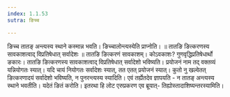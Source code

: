 ```yaml
---
index: 1.1.53
sutra: ङिच्च

---
```

 ङिच्च तातङ् अन्त्यस्य स्थाने कस्मान्न भवति। ङिच्चालोन्त्यस्येति प्राप्नोति। ॥ तातङि ङित्करणस्य सावकाशत्वाद् विप्रतिषेधात् सर्वादेशः ॥ तातङि ङित्करणं सावकाशम्। कोऽवकाशः? गुणवृद्धिप्रतिषेधार्थो ङकारः। तातङि ङित्करणस्य सावकाशत्वाद् विप्रतिषेधात् सर्वादेशो भविष्यति। प्रयोजनं नाम तद् वक्तव्यं यन्नियोगतः स्यात्। यदि चायं नियोगतः सर्वादेशः स्यात्, तत एतत् प्रयोजनं स्यात्। कुतो नु खल्वेतत् ङित्करणादयं सर्वादेशो भविष्यति, न पुनरन्त्यस्य स्यादिति। एवं तर्ह्येतदेव ज्ञापयति -  न तातङ् अन्त्यस्य स्थाने भवतीति। यदेतं ङितं करोति। इतरथा हि लोट एरुप्रकरण एव ब्रूयात्- तिह्योस्तादाशिष्यन्तरस्यामिति। 